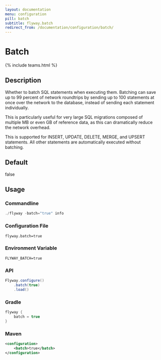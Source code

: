 ```yaml
---
layout: documentation
menu: configuration
pill: batch
subtitle: flyway.batch
redirect_from: /documentation/configuration/batch/
---
```


# Batch
{% include teams.html %}

## Description
Whether to batch SQL statements when executing them. Batching can save up to 99 percent of network roundtrips by sending up to 100 statements at once over the network to the database, instead of sending each statement individually. 

This is particularly useful for very large SQL migrations composed of multiple MB or even GB of reference data, as this can dramatically reduce the network overhead. 

This is supported for INSERT, UPDATE, DELETE, MERGE, and UPSERT statements. All other statements are automatically executed without batching.

## Default
false

## Usage

### Commandline
```powershell
./flyway -batch="true" info
```

### Configuration File
```properties
flyway.batch=true
```

### Environment Variable
```properties
FLYWAY_BATCH=true
```

### API
```java
Flyway.configure()
    .batch(true)
    .load()
```

### Gradle
```groovy
flyway {
    batch = true
}
```

### Maven
```xml
<configuration>
    <batch>true</batch>
</configuration>
```